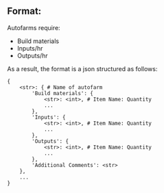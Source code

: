 ## Format:

Autofarms require:
+ Build materials
+ Inputs/hr
+ Outputs/hr

As a result, the format is a json structured as follows:

```
{
    <str>: { # Name of autofarm
        'Build materials': {
            <str>: <int>, # Item Name: Quantity
            ...
        },
        'Inputs': {
            <str>: <int>, # Item Name: Quantity
            ...
        },
        'Outputs': {
            <str>: <int>, # Item Name: Quantity
            ...
        },
        'Additional Comments': <str>
    },
    ...
}
```